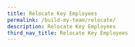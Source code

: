```yaml
---
title: Relocate Key Employees
permalink: /build-my-team/relocate/
description: Relocate Key Employees
third_nav_title: Relocate Key Employees
---
```


